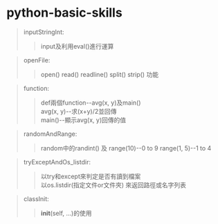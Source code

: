 # python-basic-skills
>inputStringInt:  
>>input及利用eval()進行運算  
  
>openFile:  
>>open() read() readline() split() strip() 功能  
  
>function:  
>>def兩個function--avg(x, y)及main()  
>>avg(x, y)--求(x+y)/2並回傳  
>>main()--顯示avg(x, y)回傳的值  
  
>randomAndRange:  
>>random中的randint() 及 range(10)--0 to 9 range(1, 5)--1 to 4  
  
>tryExceptAndOs_listdir:  
>>以try和except來判定是否有讀到檔案  
>>以os.listdir(指定文件or文件夾) 來返回路徑或名字列表  
  
>classInit:  
>>__init__(self, ...)的使用  
  
